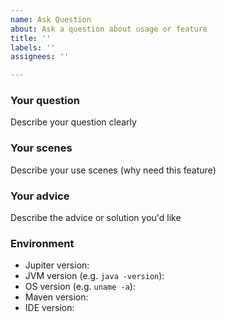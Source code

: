 ```yaml
---
name: Ask Question
about: Ask a question about usage or feature
title: ''
labels: ''
assignees: ''

---
```


### Your question

Describe your question clearly

### Your scenes

Describe your use scenes (why need this feature)

### Your advice

Describe the advice or solution you'd like

### Environment

- Jupiter version:
- JVM version (e.g. `java -version`):
- OS version (e.g. `uname -a`):
- Maven version:
- IDE version:
